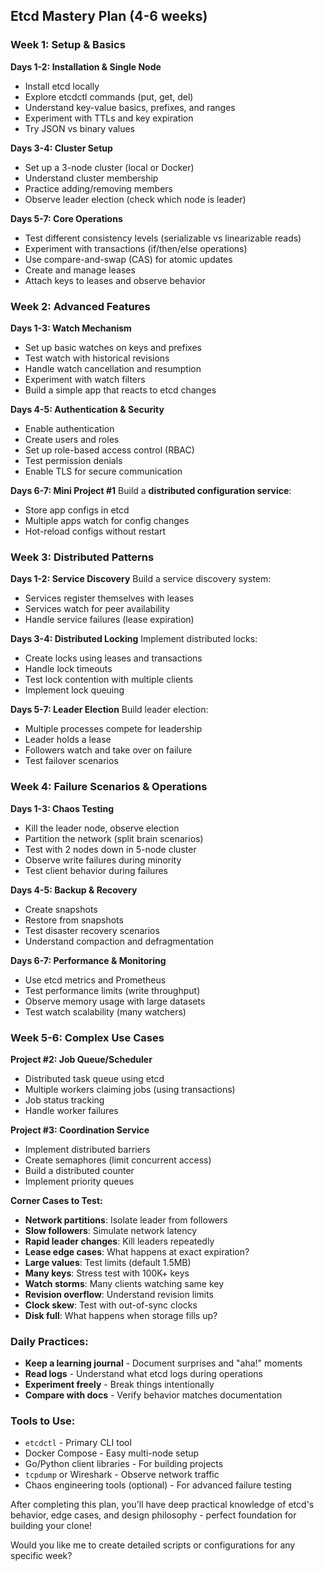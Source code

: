 ## **Etcd Mastery Plan (4-6 weeks)**

### **Week 1: Setup & Basics**

**Days 1-2: Installation & Single Node**
- Install etcd locally
- Explore etcdctl commands (put, get, del)
- Understand key-value basics, prefixes, and ranges
- Experiment with TTLs and key expiration
- Try JSON vs binary values

**Days 3-4: Cluster Setup**
- Set up a 3-node cluster (local or Docker)
- Understand cluster membership
- Practice adding/removing members
- Observe leader election (check which node is leader)

**Days 5-7: Core Operations**
- Test different consistency levels (serializable vs linearizable reads)
- Experiment with transactions (if/then/else operations)
- Use compare-and-swap (CAS) for atomic updates
- Create and manage leases
- Attach keys to leases and observe behavior

### **Week 2: Advanced Features**

**Days 1-3: Watch Mechanism**
- Set up basic watches on keys and prefixes
- Test watch with historical revisions
- Handle watch cancellation and resumption
- Experiment with watch filters
- Build a simple app that reacts to etcd changes

**Days 4-5: Authentication & Security**
- Enable authentication
- Create users and roles
- Set up role-based access control (RBAC)
- Test permission denials
- Enable TLS for secure communication

**Days 6-7: Mini Project #1**
Build a **distributed configuration service**:
- Store app configs in etcd
- Multiple apps watch for config changes
- Hot-reload configs without restart

### **Week 3: Distributed Patterns**

**Days 1-2: Service Discovery**
Build a service discovery system:
- Services register themselves with leases
- Services watch for peer availability
- Handle service failures (lease expiration)

**Days 3-4: Distributed Locking**
Implement distributed locks:
- Create locks using leases and transactions
- Handle lock timeouts
- Test lock contention with multiple clients
- Implement lock queuing

**Days 5-7: Leader Election**
Build leader election:
- Multiple processes compete for leadership
- Leader holds a lease
- Followers watch and take over on failure
- Test failover scenarios

### **Week 4: Failure Scenarios & Operations**

**Days 1-3: Chaos Testing**
- Kill the leader node, observe election
- Partition the network (split brain scenarios)
- Test with 2 nodes down in 5-node cluster
- Observe write failures during minority
- Test client behavior during failures

**Days 4-5: Backup & Recovery**
- Create snapshots
- Restore from snapshots
- Test disaster recovery scenarios
- Understand compaction and defragmentation

**Days 6-7: Performance & Monitoring**
- Use etcd metrics and Prometheus
- Test performance limits (write throughput)
- Observe memory usage with large datasets
- Test watch scalability (many watchers)

### **Week 5-6: Complex Use Cases**

**Project #2: Job Queue/Scheduler**
- Distributed task queue using etcd
- Multiple workers claiming jobs (using transactions)
- Job status tracking
- Handle worker failures

**Project #3: Coordination Service**
- Implement distributed barriers
- Create semaphores (limit concurrent access)
- Build a distributed counter
- Implement priority queues

**Corner Cases to Test:**

- **Network partitions**: Isolate leader from followers
- **Slow followers**: Simulate network latency
- **Rapid leader changes**: Kill leaders repeatedly
- **Lease edge cases**: What happens at exact expiration?
- **Large values**: Test limits (default 1.5MB)
- **Many keys**: Stress test with 100K+ keys
- **Watch storms**: Many clients watching same key
- **Revision overflow**: Understand revision limits
- **Clock skew**: Test with out-of-sync clocks
- **Disk full**: What happens when storage fills up?

### **Daily Practices:**

- **Keep a learning journal** - Document surprises and "aha!" moments
- **Read logs** - Understand what etcd logs during operations
- **Experiment freely** - Break things intentionally
- **Compare with docs** - Verify behavior matches documentation

### **Tools to Use:**

- `etcdctl` - Primary CLI tool
- Docker Compose - Easy multi-node setup
- Go/Python client libraries - For building projects
- `tcpdump` or Wireshark - Observe network traffic
- Chaos engineering tools (optional) - For advanced failure testing

After completing this plan, you'll have deep practical knowledge of etcd's behavior, edge cases, and design philosophy - perfect foundation for building your clone!

Would you like me to create detailed scripts or configurations for any specific week?